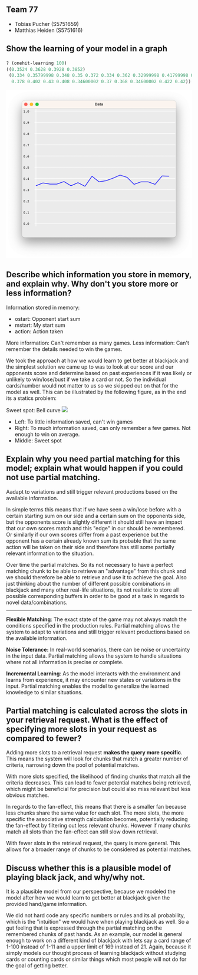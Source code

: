 ## Team 77
- Tobias Pucher (S5751659)
- Matthias Heiden (S5751616)

## Show the learning of your model in a graph

```lisp
? (onehit-learning 100)
((0.3524 0.3628 0.3928 0.3852)
 (0.334 0.35799998 0.348 0.35 0.372 0.334 0.362 0.32999998 0.41799998 0.37
  0.378 0.402 0.43 0.408 0.34600002 0.37 0.368 0.34600002 0.422 0.42))
```

![](assets/image.png)


## Describe which information you store in memory, and explain why. Why don't you store more or less information?

Information stored in memory:
- ostart: Opponent start sum
- mstart: My start sum
- action: Action taken

More information: Can't remember as many games. 
Less information: Can't remember the details needed to win the games.

We took the approach at how we would learn to get better at blackjack and the simplest solution we came up to was to look at our score and our opponents score and determine based on past experiences if it was likely or unlikely to win/lose/bust if we take a card or not. So the individual cards/number would not matter to us so we skipped out on that for the model as well. This can be illustrated by the following figure, as in the end its a statics problem:

Sweet spot: Bell curve
![](https://www.statology.org/wp-content/uploads/2020/04/bellCurve1.png)
- Left: To little information saved, can't win games
- Right: To much information saved, can only remember a few games. Not enough to win on average.
- Middle: Sweet spot

## Explain why you need partial matching for this model; explain what would happen if you could not use partial matching.

Aadapt to variations and still trigger relevant productions based on the available information.

In simple terms this means that if we have seen a win/lose before with a certain starting sum on our side and a certain sum on the opponents side, but the opponents score is slightly different it should still have an impact that our own scores match and this "edge" in our should be remembered. Or similarly if our own scores differ from a past experience but the opponent has a certain already known sum its probable that the same action will be taken on their side and therefore has still some partially relevant information to the situation. 

Over time the partial matches. So its not necessary to have a perfect matching chunk to be able to retrieve an "advantage" from this chunk and we should therefore be able to retrieve and use it to achieve the goal. Also just thinking about the number of different possible combinations in blackjack and many other real-life situations, its not realistic to store all possible corresponding buffers in order to be good at a task in regards to novel data/combinations.

---

**Flexible Matching**: The exact state of the game may not always match the conditions specified in the production rules. Partial matching allows the system to adapt to variations and still trigger relevant productions based on the available information.

**Noise Tolerance:** In real-world scenarios, there can be noise or uncertainty in the input data. Partial matching allows the system to handle situations where not all information is precise or complete. 

**Incremental Learning**: As the model interacts with the environment and learns from experience, it may encounter new states or variations in the input. Partial matching enables the model to generalize the learned knowledge to similar situations.

## Partial matching is calculated across the slots in your retrieval request. What is the effect of specifying more slots in your request as compared to fewer?

Adding more slots to a retrieval request **makes the query more specific**. This means the system will look for chunks that match a greater number of criteria, narrowing down the pool of potential matches.

With more slots specified, the likelihood of finding chunks that match all the criteria decreases. This can lead to fewer potential matches being retrieved, which might be beneficial for precision but could also miss relevant but less obvious matches.

In regards to the fan-effect, this means that there is a smaller fan because less chunks share the same value for each slot. The more slots, the more specific the associative strength calculation becomes, potentially reducing the fan-effect by filtering out less relevant chunks. However if many chunks match all slots than the fan-effect can still slow down retrieval.

With fewer slots in the retrieval request, the query is more general. This allows for a broader range of chunks to be considered as potential matches.

## Discuss whether this is a plausible model of playing black jack, and why/why not.

It is a plausible model from our perspective, because we modeled the model after how we would learn to get better at blackjack given the provided hand/game information.

We did not hard code any specific numbers or rules and its all probability, which is the "intuition" we would have when playing blackjack as well. So a gut feeling that is expressed through the partial matching on the remembered chunks of past hands. As an example, our model is general enough to work on a different kind of blackjack with lets say a card range of 1-100 instead of 1-11 and a upper limit of 169 instead of 21. Again, because it simply models our thought process of learning blackjack without studying cards or counting cards or similar things which most people will not do for the goal of getting better.


